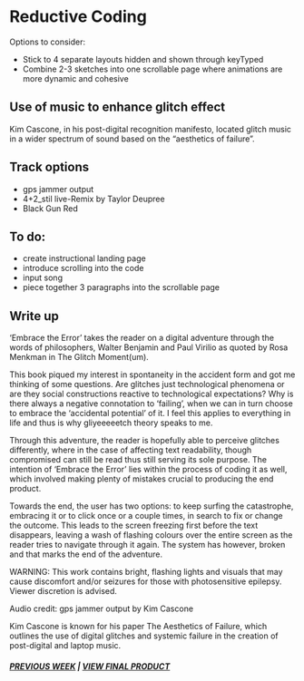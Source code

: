 # Reductive Coding 

Options to consider: 
- Stick to 4 separate layouts hidden and shown through keyTyped
- Combine 2-3 sketches into one scrollable page where animations are more dynamic and cohesive 

## Use of music to enhance glitch effect
Kim Cascone, in his post-digital recognition manifesto, located glitch music in a wider spectrum of sound based on the “aesthetics of failure”.

## Track options 
- gps jammer output 
- 4+2_stil live-Remix by Taylor Deupree 
- Black Gun Red 

## To do: 
- create instructional landing page
- introduce scrolling into the code 
- input song 
- piece together 3 paragraphs into the scrollable page 

## Write up

‘Embrace the Error’ takes the reader on a digital adventure through the words of philosophers, Walter Benjamin and Paul Virilio as quoted by Rosa Menkman in The Glitch Moment(um).

This book piqued my interest in spontaneity in the accident form and got me thinking of some questions. Are glitches just technological phenomena or are they social constructions reactive to technological expectations? Why is there always a negative connotation to ‘failing’, when we can in turn choose to embrace the ‘accidental potential’ of it. I feel this applies to everything in life and thus is why gliyeeeeetch theory speaks to me. 

Through this adventure, the reader is hopefully able to perceive glitches differently, where in the case of affecting text readability, though compromised can still be read thus still serving its sole purpose. The intention of ‘Embrace the Error’ lies within the process of coding it as well, which involved making plenty of mistakes crucial to producing the end product. 

Towards the end, the user has two options: to keep surfing the catastrophe, embracing it or to click once or a couple times, in search to fix or change the outcome. This leads to the screen freezing first before the text disappears, leaving a wash of flashing colours over the entire screen as the reader tries to navigate through it again. The system has however, broken and that marks the end of the adventure. 

WARNING: This work contains bright, flashing lights and visuals that may cause discomfort and/or seizures for those with photosensitive epilepsy. Viewer discretion is advised.

Audio credit: gps jammer output by Kim Cascone 

Kim Cascone is known for his paper The Aesthetics of Failure, which outlines the use of digital glitches and systemic failure in the creation of post-digital and laptop music. 


##### [PREVIOUS WEEK](https://samanthangsy.github.io/codewords/Weekly%20Diary/11/)  |  [VIEW FINAL PRODUCT](https://samanthangsy.github.io/codewords/Final/EmbraceTheError/)
